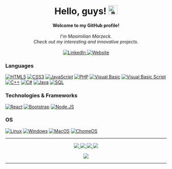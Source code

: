 <h1 align="center">Hello, guys! <img src="https://github-production-user-asset-6210df.s3.amazonaws.com/24524555/238178097-766d336d-b87d-44ba-807c-c51de2bc6b4d.gif" width="28px" alt="👋"></h1>

<p align="center">
    <b>Welcome to my GitHub profile!</b><br><br>
    <i>
        I'm Maximilian Marzeck.<br>
        Check out my interesting and innovative projects.<br>
    </i><br>
    <a href="https://www.linkedin.com/in/maximilian-marzeck/">
        <img src="https://img.shields.io/badge/LinkedIn-blue?style=flat-square&logo=linkedin" alt="LinkedIn">
    </a>
    <a href="https://www.marzeck.de/">
        <img src="https://img.shields.io/badge/-Website-blue?style=flat-square&logo=Internet%20Explorer" alt="Website">
    </a>
</p>

### Languages
[![HTML5](https://img.shields.io/badge/html5-black?style=for-the-badge&logo=html5)](https://hub.docker.com/u/marzeckm)
[![CSS3](https://img.shields.io/badge/css3-black?style=for-the-badge&logo=css3)](https://hub.docker.com/u/marzeckm)
[![JavaScript](https://img.shields.io/badge/javascript-black?style=for-the-badge&logo=javascript)](https://github.com/marzeckm)
[![PHP](https://img.shields.io/badge/php-black?style=for-the-badge&logo=php)](https://github.com/marzeckm)
[![Visual Basic](https://img.shields.io/badge/vb-black?style=for-the-badge&logo=microsoft)](https://github.com/marzeckm)
[![Visual Basic Script](https://img.shields.io/badge/vbs-black?style=for-the-badge&logo=microsoft)](https://github.com/marzeckm)
[![C++](https://img.shields.io/badge/c++-black?style=for-the-badge&logo=cplusplus)](https://github.com/marzeckm)
[![C#](https://img.shields.io/badge/C%23-black?style=for-the-badge&logo=c-sharp)](https://github.com/marzeckm)
[![Java](https://img.shields.io/badge/java-black?style=for-the-badge&logo=openjdk&logoColor=white)](https://github.com/marzeckm)
[![SQL](https://img.shields.io/badge/sql-black?style=for-the-badge&logo=mysql)](https://github.com/marzeckm)

### Technologies & Frameworks
[![React](https://img.shields.io/badge/react-black?style=for-the-badge&logo=react)](https://github.com/marzeckm)
[![Bootstrap](https://img.shields.io/badge/bootstrap-black?style=for-the-badge&logo=bootstrap)](https://hub.docker.com/u/marzeckm)
[![Node.JS](https://img.shields.io/badge/node.js-black?style=for-the-badge&logo=node.js)](https://hub.docker.com/u/marzeckm)

### OS
[![Linux](https://img.shields.io/badge/linux-black?style=for-the-badge&logo=Linux)](https://github.com/marzeckm)
[![Windows](https://img.shields.io/badge/Windows-black?style=for-the-badge&logo=Windows)](https://github.com/marzeckm)
[![MacOS](https://img.shields.io/badge/MacOS-black?style=for-the-badge&logo=apple)](https://github.com/marzeckm)
[![ChomeOS](https://img.shields.io/badge/Chromium_OS-black?style=for-the-badge&logo=google-chrome)](https://github.com/marzeckm)


<hr>
<p align="center">
  <a href="https://github.com/marzeckm">
    <img src="http://github-profile-summary-cards.vercel.app/api/cards/profile-details?username=marzeckm&theme=transparent" />
  </a>
  <a href="https://github.com/marzeckm">
    <img src="https://github-readme-streak-stats.herokuapp.com/?user=marzeckm&hide_border=true&card_width=338&theme=transparent" />
  </a>
  <a href="https://github.com/marzeckm">
    <img src="http://github-profile-summary-cards.vercel.app/api/cards/stats?username=marzeckm&theme=transparent" />
  </a>
  <a href="https://github.com/marzeckm">
    <img src="https://github-readme-stats.vercel.app/api/top-langs/?username=marzeckm&langs_count=10&exclude_repo=&hide=jupyter%20notebook,vim%20script,cmake,makefile,batchfile,emacs%20lisp,css,html&layout=default&card_width=699&hide_border=true&theme=transparent" />
  </a>
</p>
</details>

<p align="center">
  <a href="https://github.com/marzeckm">
    <img src="https://komarev.com/ghpvc/?username=marzeckm&color=blue&style=flat)" />
  </a>
</p>
<hr>
